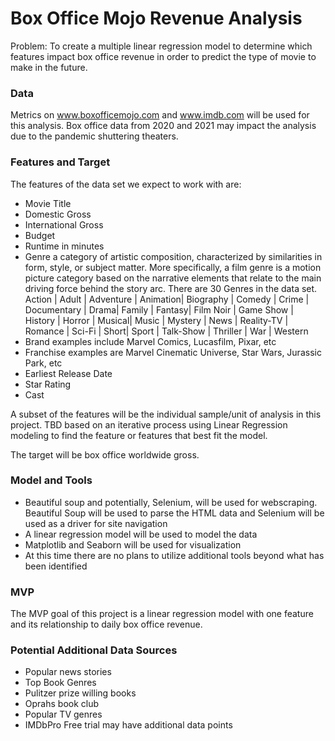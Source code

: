 # Box Office Mojo Revenue Analysis

Problem:  To create a multiple linear regression model to determine which features impact box office revenue in order to predict the type of movie to make in the future.

### Data
Metrics on www.boxofficemojo.com and www.imdb.com will be used for this analysis.  Box office data from 2020 and 2021 may impact the analysis due to the pandemic shuttering theaters.

### Features and Target
The features of the data set we expect to work with are: 

- Movie Title
- Domestic Gross
- International Gross
- Budget 
- Runtime in minutes
- Genre a category of artistic composition, characterized by similarities in form, style, or subject matter. More specifically, a film genre is a motion picture category based on the narrative elements that relate to the main driving force behind the story arc. There are 30 Genres in the data set.  Action | Adult | Adventure | Animation| Biography | Comedy | Crime | Documentary | Drama| Family | Fantasy| Film Noir | Game Show | History | Horror | Musical| Music | Mystery | News | Reality-TV | Romance | Sci-Fi | Short| Sport | Talk-Show | Thriller | War | Western 
- Brand examples include Marvel Comics, Lucasfilm, Pixar, etc
- Franchise examples are Marvel Cinematic Universe, Star Wars, Jurassic Park, etc
- Earliest Release Date
- Star Rating
- Cast

A subset of the features will be the individual sample/unit of analysis in this project.  TBD based on an iterative process using Linear Regression modeling to find the feature or features that best fit the model.

The target will be box office worldwide gross. 

### Model and Tools
- Beautiful soup and potentially, Selenium, will be used for webscraping.  Beautiful Soup will be used to parse the HTML data and Selenium will be used as a driver for site navigation
- A linear regression model will be used to model the data  
- Matplotlib and Seaborn will be used for visualization
- At this time there are no plans to utilize additional tools beyond what has been identified  

### MVP
The MVP goal of this project is a linear regression model with one feature and its relationship to daily box office revenue.

### Potential Additional Data Sources
-  Popular news stories 
-  Top Book Genres 
-  Pulitzer prize willing books
-  Oprahs book club 
-  Popular TV genres
-  IMDbPro Free trial may have additional data points

